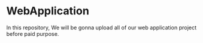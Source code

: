 # WebApplication
In this repository,
We will be gonna upload all of our web application project
before paid purpose.
